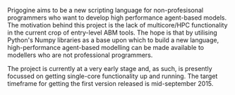 Prigogine aims to be a new scripting language for non-profesisonal programmers who want to develop high performance agent-based models.
The motivation behind this project is the lack of multicore/HPC functionality in the current crop of entry-level ABM tools.
The hope is that by utilising Python's Numpy libraries as a base upon which to build a new language, high-performance agent-based modelling can be made available to modellers who are not professional programmers.

The project is currently at a very early stage and, as such, is presently focussed on getting single-core functionality up and running. The target timeframe for getting the first version released is mid-september 2015.